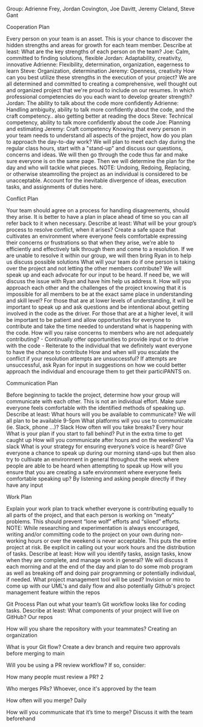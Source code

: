 
Group: Adrienne Frey, Jordan Covington, Joe Davitt, Jeremy Cleland, Steve Gant

Cooperation Plan

Every person on your team is an asset. This is your chance to discover the hidden strengths and areas for growth for each team member.
Describe at least:
    What are the key strengths of each person on the team?
    Joe: Calm, committed to finding solutions, flexible
    Jordan: Adaptability, creativity, innovative
    Adrienne: Flexibility, determination, organization, eagerness to learn
    Steve: Organization, determination
    Jeremy: Openness, creativity
How can you best utilize these strengths in the execution of your project? 
    We are all determined and committed to creating a comprehensive, well thought out and organized project that we're proud to include on our resumes. 
In which professional competencies do you each want to develop greater strength? 
    Jordan: The ability to talk about the code more confidently
    Adrienne: Handling ambiguity, ability to talk more confidently about the code, and the craft    competency.. also getting better at reading the docs
    Steve: Technical competency, ability to talk more confidently about the code
    Joe: Planning and estimating
    Jeremy: Craft competency
Knowing that every person in your team needs to understand all aspects of the project, how do you plan to approach the day-to-day work?
    We will plan to meet each day during the regular class hours, start with a "stand-up" and discuss our questions, concerns and ideas. We will then go through the code thus far and make sure everyone is on the same page. Then we will determine the plan for the day and who will tackle what pieces.
NOTE: Undoing, Redoing, Replacing, or otherwise steamrolling the project as an individual is considered to be unacceptable. Account for the inevitable divergence of ideas, execution tasks, and assignments of duties here.

Conflict Plan

Your team should agree on a process for handling disagreements, should they arise. It is better to have a plan in place ahead of time so you can all refer back to it when necessary.
Describe at least:
What will be your group’s process to resolve conflict, when it arises? 
    Create a safe space that cultivates an environment where everyone feels comfortable expressing their concerns or frustrations so that when they arise, we're able to efficiently and effectively talk through them and come to a resolution. If we are unable to resolve it within our group, we will then bring Ryan in to help us discuss possible solutions
What will your team do if one person is taking over the project and not letting the other members contribute? 
    We will speak up and each advocate for our input to be heard. If need be, we will discuss the issue with Ryan and have him help us address it.
How will you approach each other and the challenges of the project knowing that it is impossible for all members to be at the exact same place in understanding and skill level?
     For those that are at lower levels of understanding, it will be important to speak up and ask questions and be intentional about getting involved in the code as the driver. For those that are at a higher level, it will be important to be patient and allow opportunities for everyone to contribute and take the time needed to understand what is happening with the code.
How will you raise concerns to members who are not adequately contributing?
    - Continually offer opportunities to provide input or to drive with the code
    - Reiterate to the individual that we definitely want everyone to have the chance to  contribute
How and when will you escalate the conflict if your resolution attempts are unsuccessful?
      If attempts are unsuccessful, ask Ryan for input in suggestions on how we could better approach the individual and encourage them to get their particiPANTS on.

Communication Plan

Before beginning to tackle the project, determine how your group will communicate with each other. This is not an individual effort. Make sure everyone feels comfortable with the identified methods of speaking up.
Describe at least:
What hours will you be available to communicate? 
    We will all plan to be available 9-5pm
What platforms will you use to communicate (ie. Slack, phone …)? 
    Slack
How often will you take breaks? 
    Every hour
What is your plan if you start to fall behind? 
    Put in the extra time to get caught up
How will you communicate after hours and on the weekend? 
    Via slack
What is your strategy for ensuring everyone’s voice is heard?
    Give everyone a chance to speak up during our morning stand-ups but then also try to cultivate an environment in general throughout the week where people are able to be heard when attempting to speak up
How will you ensure that you are creating a safe environment where everyone feels comfortable speaking up? 
    By listening and asking people directly if they have any input

Work Plan

Explain your work plan to track whether everyone is contributing equally to all parts of the project, and that each person is working on “meaty” problems. This should prevent “lone wolf” efforts and “siloed” efforts.
NOTE: While researching and experimentation is always encouraged, writing and/or committing code to the project on your own during non-working hours or over the weekend is never acceptable. This puts the entire project at risk. Be explicit in calling out your work hours and the distribution of tasks.
Describe at least:
How will you identify tasks, assign tasks, know when they are complete, and manage work in general? 
    We will discuss it each morning and at the end of the day and plan to do some mob program as well as breaking off and doing pair programming or potentially individual, if needed.
What project management tool will be used? 
    Invision or miro to come up with our UML's and daily flow and also potentially Github's project management feature within the repos

Git Process
    Plan out what your team’s Git workflow looks like for coding tasks.
Describe at least:
What components of your project will live on GitHub? Our repos

How will you share the repository with your teammates? Creating an organization

What is your Git flow? Create a dev branch and require two approvals before merging to main

Will you be using a PR review workflow? If so, consider:

How many people must review a PR? 2

Who merges PRs? Whoever, once it's approved by the team

How often will you merge? Daily

How will you communicate that it’s time to merge? Discuss it with the team beforehand
